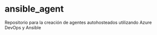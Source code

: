 # ansible_agent
Repositorio para la creación de agentes autohosteados utilizando Azure DevOps y Ansible
